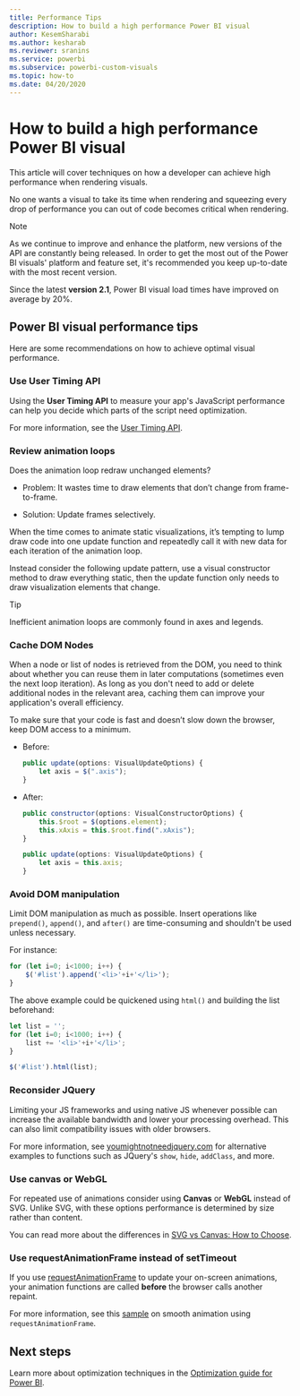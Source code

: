 ```yaml
---
title: Performance Tips
description: How to build a high performance Power BI visual
author: KesemSharabi
ms.author: kesharab
ms.reviewer: sranins
ms.service: powerbi
ms.subservice: powerbi-custom-visuals
ms.topic: how-to
ms.date: 04/20/2020
---
```

# How to build a high performance Power BI visual
This article will cover techniques on how a developer can achieve high performance when rendering visuals. 

No one wants a visual to take its time when rendering and squeezing every drop of performance you can out of code becomes critical when rendering. 

> [!NOTE]
> As we continue to improve and enhance the platform, new versions of the API are constantly being released. In order to get the most out of the Power BI visuals' platform and feature set, it's recommended you keep up-to-date with the most recent version.
>
> Since the latest **version 2.1**, Power BI visual load times have improved on average by 20%.

## Power BI visual performance tips
Here are some recommendations on how to achieve optimal visual performance. 

### Use User Timing API
Using the **User Timing API** to measure your app's JavaScript performance can help you decide which parts of the script need optimization.

For more information, see the [User Timing API](https://msdn.microsoft.com/library/hh772738(v=vs.85).aspx).

### Review animation loops
Does the animation loop redraw unchanged elements? 

 - Problem: It wastes time to draw elements that don’t change from frame-to-frame.

 - Solution: Update frames selectively. 
 
When the time comes to animate static visualizations, it’s tempting to lump draw code into one update function and repeatedly call it with new data for each iteration of the animation loop.

Instead consider the following update pattern, use a visual constructor method to draw everything static, then the update function only needs to draw visualization elements that change. 

   > [!TIP]
   > Inefficient animation loops are commonly found in axes and legends.

### Cache DOM Nodes 
When a node or list of nodes is retrieved from the DOM, you need to think about whether you can reuse them in later computations (sometimes even the next loop iteration). As long as you don't need to add or delete additional nodes in the relevant area, caching them can improve your application's overall efficiency.

To make sure that your code is fast and doesn’t slow down the browser, keep DOM access to a minimum. 

- Before: 

   ```javascript
   public update(options: VisualUpdateOptions) { 
       let axis = $(".axis"); 
   }
   ```

- After: 

   ```javascript
   public constructor(options: VisualConstructorOptions) { 
       this.$root = $(options.element); 
       this.xAxis = this.$root.find(".xAxis"); 
   } 
 
   public update(options: VisualUpdateOptions) { 
       let axis = this.axis; 
   }
   ```

### Avoid DOM manipulation 
Limit DOM manipulation as much as possible.  Insert operations like `prepend()`, `append()`, and `after()` are time-consuming and shouldn't be used unless necessary.

For instance:

  ```javascript
  for (let i=0; i<1000; i++) { 
      $('#list').append('<li>'+i+'</li>');
  }
  ```

The above example could be quickened using `html()` and building the list beforehand: 

  ```javascript
  let list = ''; 
  for (let i=0; i<1000; i++) { 
      list += '<li>'+i+'</li>'; 
  } 

  $('#list').html(list); 
  ```

### Reconsider JQuery

Limiting your JS frameworks and using native JS whenever possible can increase the available bandwidth and lower your processing overhead. This can also limit compatibility issues with older browsers. 

For more information, see [youmightnotneedjquery.com](http://youmightnotneedjquery.com/) for alternative examples to functions such as JQuery's `show`, `hide`, `addClass`, and more.  

### Use canvas or WebGL 
For repeated use of animations consider using **Canvas** or **WebGL** instead of SVG. Unlike SVG, with these options performance is determined by size rather than content. 

You can read more about the differences in [SVG vs Canvas: How to Choose](https://msdn.microsoft.com/library/gg193983(v=vs.85).aspx). 

### Use requestAnimationFrame instead of setTimeout 
If you use [requestAnimationFrame](https://www.w3.org/TR/animation-timing/) to update your on-screen animations, your animation functions are called **before** the browser calls another repaint.

For more information, see this [sample](https://testdrive-archive.azurewebsites.net/Graphics/RequestAnimationFrame/Default.html) on smooth animation using `requestAnimationFrame`.

## Next steps

Learn more about optimization techniques in the [Optimization guide for Power BI](/power-bi/guidance/power-bi-optimization).
